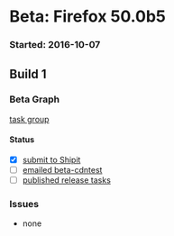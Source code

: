 # Beta: Firefox 50.0b5

### Started: 2016-10-07

## Build 1

### Beta Graph
[task group](https://tools.taskcluster.net/push-inspector/#/RFMmHb84TqK6axfYpFMqEw)


#### Status
- [x] [submit to Shipit](https://wiki.mozilla.org/Release:Release_Automation_on_Mercurial:Starting_a_Release#Submit_to_Ship_It)
- [ ] [emailed beta-cdntest](../how-tos/relpro.md#1-email-drivers-re-release-live-on-test-channel)
- [ ] [published release tasks](../how-tos/relpro.md#3-publish-release)

### Issues
- none


